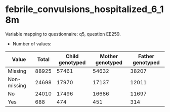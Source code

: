 # febrile_convulsions_hospitalized_6_18m
Variable mapping to questionnaire: q5, question EE259.
- Number of values:

| Value | Total | Child genotyped | Mother genotyped | Father genotyped |
| ----- | ----- | --------------- | ---------------- | ---------------- |
| Missing | 88925 | 57461 | 54632 | 38207 |
| Non-missing | 24698 | 17970 | 17137 | 12011 |
| No | 24010 | 17496 | 16686 |11697 |
| Yes | 688 | 474 | 451 |314 |



